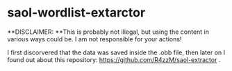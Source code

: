 # saol-wordlist-extarctor
**DISCLAIMER: **This is probably not illegal, but using the content in various ways could be. I am not responsible for your actions!

I first discorvered that the data was saved inside the .obb file, then later on I found out about this repository: https://github.com/R4zzM/saol-extractor . 

